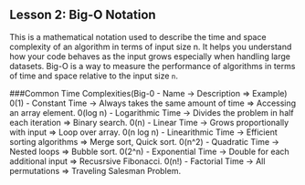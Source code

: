 ## Lesson 2: Big-O Notation
This is a mathematical  notation used to describe the time and space complexity of an algorithm in terms of input size n.
It helps you understand how your code behaves as the input grows especially when handling large datasets.
Big-O is a way to measure the performance of algorithms in terms of time and space relative to the input size `n`.

###Common Time Complexities(Big-0 - Name -> Description => Example)
0(1) - Constant Time -> Always takes the same amount of time  => Accessing an array element.
0(log n) - Logarithmic Time -> Divides the problem in half each iteration  => Binary search.
0(n) - Linear Time -> Grows proportionally with input => Loop over array.
0(n log n) - Linearithmic Time -> Efficient sorting algorithms => Merge sort, Quick sort.
0(n^2) - Quadratic Time -> Nested loops => Bubble sort.
0(2^n) - Exponential Time -> Double for each additional input => Recusrsive Fibonacci.
0(n!) - Factorial Time -> All permutations => Traveling Salesman Problem.